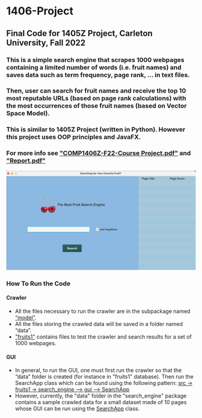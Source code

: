 # 1406-Project
## Final Code for 1405Z Project, Carleton University, Fall 2022

### This is a simple search engine that scrapes 1000 webpages containing a limited number of words (i.e. fruit names) and saves data such as term frequency, page rank, ... in text files. 
### Then, user can search for fruit names and receive the top 10 most reputable URLs (based on page rank calculations) with the most occurrences of those fruit names (based on Vector Space Model).
### This is similar to 1405Z Project (written in Python). However this project uses OOP principles and JavaFX.
### For more info see ["COMP1406Z-F22-Course Project.pdf"](/COMP1406Z-F22-Course%20Project.pdf) and ["Report.pdf"](/Report.pdf)

![GUI image](https://github.com/ca-sajad/1406-Project/blob/main/Screenshot%201406.png)

### How To Run the Code
#### Crawler
- All the files necessary to run the crawler are in the subpackage named [“model”](/src/fruits1/search_engine/model). 
- All the files storing the crawled data will be saved in a folder named “data”.
- ["fruits1"](/src/fruits1) contains files to test the crawler and search results for a set of 1000 webpages.

#### GUI
- In general, to run the GUI, one must first run the crawler so that the “data” folder is created (for instance in "fruits1" database). 
Then run the SearchApp class which can be found using the following pattern:
[src -> fruits1 -> search_engine —> gui —> SearchApp](/src/fruits1/search_engine/gui/SearchApp.java)
- However, currently, the "data" folder in the "search_engine" package contains a sample crawled data for a small dataset made of 10 pages whose GUI can be run using the [SearchApp](/src/search_engine/gui/SearchApp.java) class.
  

